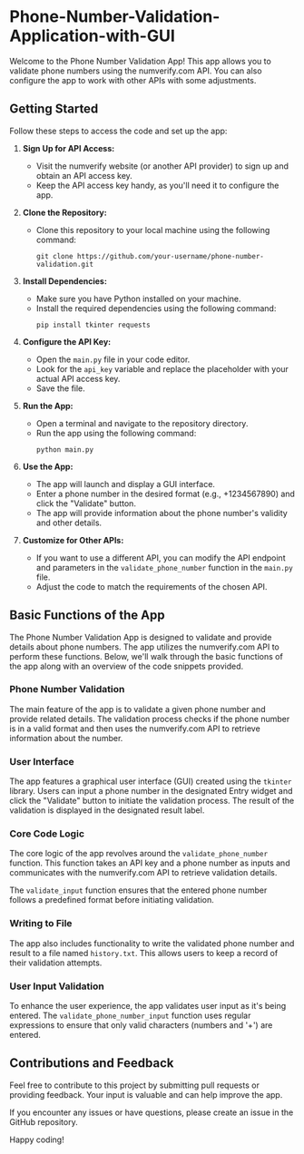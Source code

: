 # Phone-Number-Validation-Application-with-GUI

Welcome to the Phone Number Validation App! This app allows you to validate phone numbers using the numverify.com API. You can also configure the app to work with other APIs with some adjustments.

## Getting Started

Follow these steps to access the code and set up the app:

1. **Sign Up for API Access:**
   - Visit the numverify website (or another API provider) to sign up and obtain an API access key.
   - Keep the API access key handy, as you'll need it to configure the app.

2. **Clone the Repository:**
   - Clone this repository to your local machine using the following command:
     ```
     git clone https://github.com/your-username/phone-number-validation.git
     ```

3. **Install Dependencies:**
   - Make sure you have Python installed on your machine.
   - Install the required dependencies using the following command:
     ```
     pip install tkinter requests
     ```

4. **Configure the API Key:**
   - Open the `main.py` file in your code editor.
   - Look for the `api_key` variable and replace the placeholder with your actual API access key.
   - Save the file.

5. **Run the App:**
   - Open a terminal and navigate to the repository directory.
   - Run the app using the following command:
     ```
     python main.py
     ```

6. **Use the App:**
   - The app will launch and display a GUI interface.
   - Enter a phone number in the desired format (e.g., +1234567890) and click the "Validate" button.
   - The app will provide information about the phone number's validity and other details.

7. **Customize for Other APIs:**
   - If you want to use a different API, you can modify the API endpoint and parameters in the `validate_phone_number` function in the `main.py` file.
   - Adjust the code to match the requirements of the chosen API.
## Basic Functions of the App

The Phone Number Validation App is designed to validate and provide details about phone numbers. The app utilizes the numverify.com API to perform these functions. Below, we'll walk through the basic functions of the app along with an overview of the code snippets provided.

### Phone Number Validation

The main feature of the app is to validate a given phone number and provide related details. The validation process checks if the phone number is in a valid format and then uses the numverify.com API to retrieve information about the number.

### User Interface

The app features a graphical user interface (GUI) created using the `tkinter` library. Users can input a phone number in the designated Entry widget and click the "Validate" button to initiate the validation process. The result of the validation is displayed in the designated result label.

### Core Code Logic

The core logic of the app revolves around the `validate_phone_number` function. This function takes an API key and a phone number as inputs and communicates with the numverify.com API to retrieve validation details.

The `validate_input` function ensures that the entered phone number follows a predefined format before initiating validation.

### Writing to File

The app also includes functionality to write the validated phone number and result to a file named `history.txt`. This allows users to keep a record of their validation attempts.

### User Input Validation

To enhance the user experience, the app validates user input as it's being entered. The `validate_phone_number_input` function uses regular expressions to ensure that only valid characters (numbers and '+') are entered.

## Contributions and Feedback

Feel free to contribute to this project by submitting pull requests or providing feedback. Your input is valuable and can help improve the app.

If you encounter any issues or have questions, please create an issue in the GitHub repository.

Happy coding!

